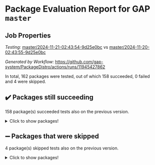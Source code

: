 # Package Evaluation Report for GAP `master`

## Job Properties

*Testing:* [master/2024-11-21-02:43:54-9d25e0bc](https://github.com/gap-system/PackageDistro/blob/data/reports/master/2024-11-21-02:43:54-9d25e0bc) vs [master/2024-11-20-02:43:55-9d25e0bc](https://github.com/gap-system/PackageDistro/blob/data/reports/master/2024-11-20-02:43:55-9d25e0bc)

*Generated by Workflow:* https://github.com/gap-system/PackageDistro/actions/runs/11945427862

In total, 162 packages were tested, out of which 158 succeeded, 0 failed and 4 were skipped.

## :heavy_check_mark: Packages still succeeding

158 package(s) succeeded tests also on the previous version.
<details><summary>Click to show packages!</summary>

- 4ti2interface 2023.02-04 [(success)](https://github.com/gap-system/PackageDistro/actions/runs/11945427862/job/33298280561)
- ace 5.6.2 [(success)](https://github.com/gap-system/PackageDistro/actions/runs/11945427862/job/33298284669)
- aclib 1.3.2 [(success)](https://github.com/gap-system/PackageDistro/actions/runs/11945427862/job/33298285420)
- agt 0.3.1 [(success)](https://github.com/gap-system/PackageDistro/actions/runs/11945427862/job/33298286015)
- alnuth 3.2.1 [(success)](https://github.com/gap-system/PackageDistro/actions/runs/11945427862/job/33298286376)
- anupq 3.3.1 [(success)](https://github.com/gap-system/PackageDistro/actions/runs/11945427862/job/33298288139)
- atlasrep 2.1.9 [(success)](https://github.com/gap-system/PackageDistro/actions/runs/11945427862/job/33298289541)
- autodoc 2023.06.19 [(success)](https://github.com/gap-system/PackageDistro/actions/runs/11945427862/job/33298289783)
- automata 1.16 [(success)](https://github.com/gap-system/PackageDistro/actions/runs/11945427862/job/33298289977)
- automgrp 1.3.2 [(success)](https://github.com/gap-system/PackageDistro/actions/runs/11945427862/job/33298290228)
- autpgrp 1.11 [(success)](https://github.com/gap-system/PackageDistro/actions/runs/11945427862/job/33298290448)
- cap 2024.11-02 [(success)](https://github.com/gap-system/PackageDistro/actions/runs/11945427862/job/33298290652)
- caratinterface 2.3.7 [(success)](https://github.com/gap-system/PackageDistro/actions/runs/11945427862/job/33298290830)
- cddinterface 2024.09.02 [(success)](https://github.com/gap-system/PackageDistro/actions/runs/11945427862/job/33298291057)
- circle 1.6.6 [(success)](https://github.com/gap-system/PackageDistro/actions/runs/11945427862/job/33298291232)
- classicpres 1.22 [(success)](https://github.com/gap-system/PackageDistro/actions/runs/11945427862/job/33298291405)
- cohomolo 1.6.11 [(success)](https://github.com/gap-system/PackageDistro/actions/runs/11945427862/job/33298291575)
- congruence 1.2.7 [(success)](https://github.com/gap-system/PackageDistro/actions/runs/11945427862/job/33298291767)
- corefreesub 0.6 [(success)](https://github.com/gap-system/PackageDistro/actions/runs/11945427862/job/33298291928)
- corelg 1.57 [(success)](https://github.com/gap-system/PackageDistro/actions/runs/11945427862/job/33298292110)
- crime 1.6 [(success)](https://github.com/gap-system/PackageDistro/actions/runs/11945427862/job/33298292282)
- crisp 1.4.6 [(success)](https://github.com/gap-system/PackageDistro/actions/runs/11945427862/job/33298292460)
- crypting 0.10.5 [(success)](https://github.com/gap-system/PackageDistro/actions/runs/11945427862/job/33298292664)
- cryst 4.1.27 [(success)](https://github.com/gap-system/PackageDistro/actions/runs/11945427862/job/33298292842)
- crystcat 1.1.10 [(success)](https://github.com/gap-system/PackageDistro/actions/runs/11945427862/job/33298293009)
- ctbllib 1.3.9 [(success)](https://github.com/gap-system/PackageDistro/actions/runs/11945427862/job/33298293192)
- cubefree 1.20 [(success)](https://github.com/gap-system/PackageDistro/actions/runs/11945427862/job/33298293366)
- curlinterface 2.4.0 [(success)](https://github.com/gap-system/PackageDistro/actions/runs/11945427862/job/33298293579)
- cvec 2.8.2 [(success)](https://github.com/gap-system/PackageDistro/actions/runs/11945427862/job/33298293786)
- datastructures 0.3.1 [(success)](https://github.com/gap-system/PackageDistro/actions/runs/11945427862/job/33298293946)
- deepthought 1.0.7 [(success)](https://github.com/gap-system/PackageDistro/actions/runs/11945427862/job/33298294111)
- design 1.8.2 [(success)](https://github.com/gap-system/PackageDistro/actions/runs/11945427862/job/33298294279)
- difsets 2.3.1 [(success)](https://github.com/gap-system/PackageDistro/actions/runs/11945427862/job/33298294427)
- digraphs 1.9.0 [(success)](https://github.com/gap-system/PackageDistro/actions/runs/11945427862/job/33298294598)
- edim 1.3.8 [(success)](https://github.com/gap-system/PackageDistro/actions/runs/11945427862/job/33298294761)
- example 4.3.4 [(success)](https://github.com/gap-system/PackageDistro/actions/runs/11945427862/job/33298294919)
- examplesforhomalg 2023.10-01 [(success)](https://github.com/gap-system/PackageDistro/actions/runs/11945427862/job/33298295068)
- factint 1.6.3 [(success)](https://github.com/gap-system/PackageDistro/actions/runs/11945427862/job/33298295284)
- ferret 1.0.14 [(success)](https://github.com/gap-system/PackageDistro/actions/runs/11945427862/job/33298295483)
- fga 1.5.0 [(success)](https://github.com/gap-system/PackageDistro/actions/runs/11945427862/job/33298295673)
- fining 1.5.6 [(success)](https://github.com/gap-system/PackageDistro/actions/runs/11945427862/job/33298295867)
- float 1.0.5 [(success)](https://github.com/gap-system/PackageDistro/actions/runs/11945427862/job/33298296025)
- format 1.4.4 [(success)](https://github.com/gap-system/PackageDistro/actions/runs/11945427862/job/33298296209)
- forms 1.2.12 [(success)](https://github.com/gap-system/PackageDistro/actions/runs/11945427862/job/33298296364)
- fplsa 1.2.6 [(success)](https://github.com/gap-system/PackageDistro/actions/runs/11945427862/job/33298296543)
- fr 2.4.13 [(success)](https://github.com/gap-system/PackageDistro/actions/runs/11945427862/job/33298296708)
- francy 2.0.3 [(success)](https://github.com/gap-system/PackageDistro/actions/runs/11945427862/job/33298296895)
- fwtree 1.3 [(success)](https://github.com/gap-system/PackageDistro/actions/runs/11945427862/job/33298297070)
- gapdoc 1.6.7 [(success)](https://github.com/gap-system/PackageDistro/actions/runs/11945427862/job/33298297303)
- gauss 2023.08-01 [(success)](https://github.com/gap-system/PackageDistro/actions/runs/11945427862/job/33298297546)
- gaussforhomalg 2024.08-01 [(success)](https://github.com/gap-system/PackageDistro/actions/runs/11945427862/job/33298297799)
- gbnp 1.1.0 [(success)](https://github.com/gap-system/PackageDistro/actions/runs/11945427862/job/33298297982)
- generalizedmorphismsforcap 2024.09-03 [(success)](https://github.com/gap-system/PackageDistro/actions/runs/11945427862/job/33298298164)
- genss 1.6.9 [(success)](https://github.com/gap-system/PackageDistro/actions/runs/11945427862/job/33298298360)
- gradedmodules 2024.01-01 [(success)](https://github.com/gap-system/PackageDistro/actions/runs/11945427862/job/33298298538)
- gradedringforhomalg 2024.07-01 [(success)](https://github.com/gap-system/PackageDistro/actions/runs/11945427862/job/33298298722)
- grape 4.9.2 [(success)](https://github.com/gap-system/PackageDistro/actions/runs/11945427862/job/33298298885)
- groupoids 1.76 [(success)](https://github.com/gap-system/PackageDistro/actions/runs/11945427862/job/33298299088)
- grpconst 2.6.5 [(success)](https://github.com/gap-system/PackageDistro/actions/runs/11945427862/job/33298299272)
- guarana 0.96.3 [(success)](https://github.com/gap-system/PackageDistro/actions/runs/11945427862/job/33298299443)
- guava 3.19 [(success)](https://github.com/gap-system/PackageDistro/actions/runs/11945427862/job/33298299586)
- hap 1.66 [(success)](https://github.com/gap-system/PackageDistro/actions/runs/11945427862/job/33298299742)
- hapcryst 0.1.15 [(success)](https://github.com/gap-system/PackageDistro/actions/runs/11945427862/job/33298299924)
- hecke 1.5.4 [(success)](https://github.com/gap-system/PackageDistro/actions/runs/11945427862/job/33298300088)
- help 4.0 [(success)](https://github.com/gap-system/PackageDistro/actions/runs/11945427862/job/33298300258)
- homalg 2024.01-01 [(success)](https://github.com/gap-system/PackageDistro/actions/runs/11945427862/job/33298300464)
- homalgtocas 2023.11-01 [(success)](https://github.com/gap-system/PackageDistro/actions/runs/11945427862/job/33298300632)
- idrel 2.48 [(success)](https://github.com/gap-system/PackageDistro/actions/runs/11945427862/job/33298300833)
- images 1.3.3 [(success)](https://github.com/gap-system/PackageDistro/actions/runs/11945427862/job/33298301067)
- intpic 0.4.0 [(success)](https://github.com/gap-system/PackageDistro/actions/runs/11945427862/job/33298301265)
- io 4.9.1 [(success)](https://github.com/gap-system/PackageDistro/actions/runs/11945427862/job/33298301430)
- io_forhomalg 2023.02-04 [(success)](https://github.com/gap-system/PackageDistro/actions/runs/11945427862/job/33298301647)
- irredsol 1.4.4 [(success)](https://github.com/gap-system/PackageDistro/actions/runs/11945427862/job/33298301863)
- json 2.2.2 [(success)](https://github.com/gap-system/PackageDistro/actions/runs/11945427862/job/33298302069)
- jupyterkernel 1.5.1 [(success)](https://github.com/gap-system/PackageDistro/actions/runs/11945427862/job/33298302271)
- jupyterviz 1.5.6 [(success)](https://github.com/gap-system/PackageDistro/actions/runs/11945427862/job/33298302479)
- kan 1.37 [(success)](https://github.com/gap-system/PackageDistro/actions/runs/11945427862/job/33298302704)
- kbmag 1.5.11 [(success)](https://github.com/gap-system/PackageDistro/actions/runs/11945427862/job/33298303006)
- laguna 3.9.7 [(success)](https://github.com/gap-system/PackageDistro/actions/runs/11945427862/job/33298303190)
- liealgdb 2.2.1 [(success)](https://github.com/gap-system/PackageDistro/actions/runs/11945427862/job/33298303394)
- liepring 2.9.1 [(success)](https://github.com/gap-system/PackageDistro/actions/runs/11945427862/job/33298303586)
- liering 2.4.2 [(success)](https://github.com/gap-system/PackageDistro/actions/runs/11945427862/job/33298303788)
- linearalgebraforcap 2024.10-01 [(success)](https://github.com/gap-system/PackageDistro/actions/runs/11945427862/job/33298304000)
- lins 0.9 [(success)](https://github.com/gap-system/PackageDistro/actions/runs/11945427862/job/33298304179)
- localizeringforhomalg 2023.10-01 [(success)](https://github.com/gap-system/PackageDistro/actions/runs/11945427862/job/33298304512)
- loops 3.4.4 [(success)](https://github.com/gap-system/PackageDistro/actions/runs/11945427862/job/33298304781)
- lpres 1.1.1 [(success)](https://github.com/gap-system/PackageDistro/actions/runs/11945427862/job/33298305046)
- majoranaalgebras 1.5.2 [(success)](https://github.com/gap-system/PackageDistro/actions/runs/11945427862/job/33298305207)
- mapclass 1.4.6 [(success)](https://github.com/gap-system/PackageDistro/actions/runs/11945427862/job/33298305391)
- matgrp 0.71 [(success)](https://github.com/gap-system/PackageDistro/actions/runs/11945427862/job/33298305558)
- matricesforhomalg 2024.11-02 [(success)](https://github.com/gap-system/PackageDistro/actions/runs/11945427862/job/33298305764)
- modisom 3.0.0 [(success)](https://github.com/gap-system/PackageDistro/actions/runs/11945427862/job/33298305981)
- modulepresentationsforcap 2024.09-02 [(success)](https://github.com/gap-system/PackageDistro/actions/runs/11945427862/job/33298306210)
- modules 2024.01-01 [(success)](https://github.com/gap-system/PackageDistro/actions/runs/11945427862/job/33298306412)
- monoidalcategories 2024.09-05 [(success)](https://github.com/gap-system/PackageDistro/actions/runs/11945427862/job/33298306623)
- nconvex 2022.09-01 [(success)](https://github.com/gap-system/PackageDistro/actions/runs/11945427862/job/33298306817)
- nilmat 1.4.2 [(success)](https://github.com/gap-system/PackageDistro/actions/runs/11945427862/job/33298307011)
- nock 1.5 [(success)](https://github.com/gap-system/PackageDistro/actions/runs/11945427862/job/33298307206)
- normalizinterface 1.3.7 [(success)](https://github.com/gap-system/PackageDistro/actions/runs/11945427862/job/33298307398)
- nq 2.5.11 [(success)](https://github.com/gap-system/PackageDistro/actions/runs/11945427862/job/33298307625)
- numericalsgps 1.4.0 [(success)](https://github.com/gap-system/PackageDistro/actions/runs/11945427862/job/33298307801)
- openmath 11.5.3 [(success)](https://github.com/gap-system/PackageDistro/actions/runs/11945427862/job/33298307966)
- orb 4.9.1 [(success)](https://github.com/gap-system/PackageDistro/actions/runs/11945427862/job/33298308144)
- packagemanager 1.6 [(success)](https://github.com/gap-system/PackageDistro/actions/runs/11945427862/job/33298308339)
- patternclass 2.4.5 [(success)](https://github.com/gap-system/PackageDistro/actions/runs/11945427862/job/33298308503)
- permut 2.0.5 [(success)](https://github.com/gap-system/PackageDistro/actions/runs/11945427862/job/33298308677)
- polenta 1.3.10 [(success)](https://github.com/gap-system/PackageDistro/actions/runs/11945427862/job/33298308844)
- polymaking 0.8.7 [(success)](https://github.com/gap-system/PackageDistro/actions/runs/11945427862/job/33298309073)
- primgrp 3.4.4 [(success)](https://github.com/gap-system/PackageDistro/actions/runs/11945427862/job/33298309294)
- profiling 2.6.0 [(success)](https://github.com/gap-system/PackageDistro/actions/runs/11945427862/job/33298309472)
- qdistrnd 0.9.4 [(success)](https://github.com/gap-system/PackageDistro/actions/runs/11945427862/job/33298309625)
- qpa 1.35 [(success)](https://github.com/gap-system/PackageDistro/actions/runs/11945427862/job/33298309768)
- quagroup 1.8.4 [(success)](https://github.com/gap-system/PackageDistro/actions/runs/11945427862/job/33298309915)
- radiroot 2.9 [(success)](https://github.com/gap-system/PackageDistro/actions/runs/11945427862/job/33298310052)
- rcwa 4.7.1 [(success)](https://github.com/gap-system/PackageDistro/actions/runs/11945427862/job/33298310234)
- rds 1.8 [(success)](https://github.com/gap-system/PackageDistro/actions/runs/11945427862/job/33298310443)
- recog 1.4.3 [(success)](https://github.com/gap-system/PackageDistro/actions/runs/11945427862/job/33298310606)
- repndecomp 1.3.0 [(success)](https://github.com/gap-system/PackageDistro/actions/runs/11945427862/job/33298310789)
- repsn 3.1.2 [(success)](https://github.com/gap-system/PackageDistro/actions/runs/11945427862/job/33298311002)
- resclasses 4.7.3 [(success)](https://github.com/gap-system/PackageDistro/actions/runs/11945427862/job/33298311147)
- ringsforhomalg 2024.11-02 [(success)](https://github.com/gap-system/PackageDistro/actions/runs/11945427862/job/33298311303)
- sco 2023.08-01 [(success)](https://github.com/gap-system/PackageDistro/actions/runs/11945427862/job/33298311527)
- scscp 2.4.3 [(success)](https://github.com/gap-system/PackageDistro/actions/runs/11945427862/job/33298312156)
- semigroups 5.4.0 [(success)](https://github.com/gap-system/PackageDistro/actions/runs/11945427862/job/33298312319)
- sglppow 2.4 [(success)](https://github.com/gap-system/PackageDistro/actions/runs/11945427862/job/33298312500)
- sgpviz 0.999.6 [(success)](https://github.com/gap-system/PackageDistro/actions/runs/11945427862/job/33298312663)
- simpcomp 2.1.14 [(success)](https://github.com/gap-system/PackageDistro/actions/runs/11945427862/job/33298312836)
- singular 2024.06.03 [(success)](https://github.com/gap-system/PackageDistro/actions/runs/11945427862/job/33298312963)
- sl2reps 1.1 [(success)](https://github.com/gap-system/PackageDistro/actions/runs/11945427862/job/33298313122)
- sla 1.6.2 [(success)](https://github.com/gap-system/PackageDistro/actions/runs/11945427862/job/33298313508)
- smallantimagmas 0.2.12 [(success)](https://github.com/gap-system/PackageDistro/actions/runs/11945427862/job/33298313733)
- smallgrp 1.5.4 [(success)](https://github.com/gap-system/PackageDistro/actions/runs/11945427862/job/33298313919)
- smallsemi 0.7.1 [(success)](https://github.com/gap-system/PackageDistro/actions/runs/11945427862/job/33298314080)
- sonata 2.9.6 [(success)](https://github.com/gap-system/PackageDistro/actions/runs/11945427862/job/33298314194)
- sophus 1.27 [(success)](https://github.com/gap-system/PackageDistro/actions/runs/11945427862/job/33298314350)
- sotgrps 1.3 [(success)](https://github.com/gap-system/PackageDistro/actions/runs/11945427862/job/33298314495)
- spinsym 1.5.2 [(success)](https://github.com/gap-system/PackageDistro/actions/runs/11945427862/job/33298314673)
- standardff 1.0 [(success)](https://github.com/gap-system/PackageDistro/actions/runs/11945427862/job/33298314849)
- symbcompcc 1.3.2 [(success)](https://github.com/gap-system/PackageDistro/actions/runs/11945427862/job/33298315008)
- thelma 1.3 [(success)](https://github.com/gap-system/PackageDistro/actions/runs/11945427862/job/33298315147)
- tomlib 1.2.11 [(success)](https://github.com/gap-system/PackageDistro/actions/runs/11945427862/job/33298315277)
- toolsforhomalg 2024.09-01 [(success)](https://github.com/gap-system/PackageDistro/actions/runs/11945427862/job/33298315416)
- toric 1.9.6 [(success)](https://github.com/gap-system/PackageDistro/actions/runs/11945427862/job/33298315592)
- toricvarieties 2022.07.13 [(success)](https://github.com/gap-system/PackageDistro/actions/runs/11945427862/job/33298315761)
- transgrp 3.6.5 [(success)](https://github.com/gap-system/PackageDistro/actions/runs/11945427862/job/33298315962)
- typeset 1.2.2 [(success)](https://github.com/gap-system/PackageDistro/actions/runs/11945427862/job/33298316082)
- ugaly 4.1.3 [(success)](https://github.com/gap-system/PackageDistro/actions/runs/11945427862/job/33298316225)
- unipot 1.6 [(success)](https://github.com/gap-system/PackageDistro/actions/runs/11945427862/job/33298316371)
- unitlib 4.2.0 [(success)](https://github.com/gap-system/PackageDistro/actions/runs/11945427862/job/33298316509)
- utils 0.85 [(success)](https://github.com/gap-system/PackageDistro/actions/runs/11945427862/job/33298316662)
- uuid 0.7 [(success)](https://github.com/gap-system/PackageDistro/actions/runs/11945427862/job/33298316849)
- walrus 0.9991 [(success)](https://github.com/gap-system/PackageDistro/actions/runs/11945427862/job/33298317012)
- wedderga 4.10.5 [(success)](https://github.com/gap-system/PackageDistro/actions/runs/11945427862/job/33298317185)
- wpe 0.8 [(success)](https://github.com/gap-system/PackageDistro/actions/runs/11945427862/job/33298317355)
- xmod 2.92 [(success)](https://github.com/gap-system/PackageDistro/actions/runs/11945427862/job/33298317521)
- xmodalg 1.23 [(success)](https://github.com/gap-system/PackageDistro/actions/runs/11945427862/job/33298317689)
- yangbaxter 0.10.6 [(success)](https://github.com/gap-system/PackageDistro/actions/runs/11945427862/job/33298317840)
- zeromqinterface 0.16 [(success)](https://github.com/gap-system/PackageDistro/actions/runs/11945427862/job/33298318002)
</details>

## :heavy_minus_sign: Packages that were skipped

4 package(s) skipped tests also on the previous version.
<details><summary>Click to show packages!</summary>

- browse 1.8.21 [(skipped)](https://github.com/gap-system/PackageDistro/actions/runs/11945427862/job/33298068591)
- itc 1.5.1 [(skipped)](https://github.com/gap-system/PackageDistro/actions/runs/11945427862/job/33298068591)
- polycyclic 2.16 [(skipped)](https://github.com/gap-system/PackageDistro/actions/runs/11945427862/job/33298068591)
- xgap 4.32 [(skipped)](https://github.com/gap-system/PackageDistro/actions/runs/11945427862/job/33298068591)
</details>

